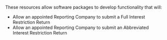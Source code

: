 These resources allow software packages to develop functionality that will:
- Allow an appointed Reporting Company to submit a Full Interest Restriction Return
- Allow an appointed Reporting Company to submit an Abbreviated Interest Restriction Return

